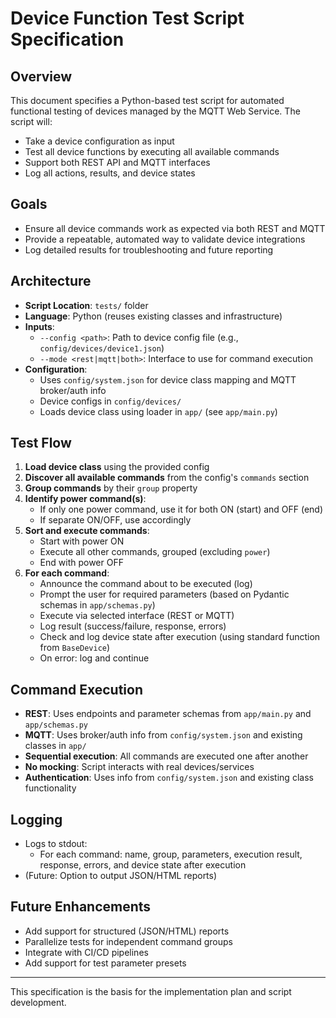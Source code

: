 # Device Function Test Script Specification

## Overview
This document specifies a Python-based test script for automated functional testing of devices managed by the MQTT Web Service. The script will:
- Take a device configuration as input
- Test all device functions by executing all available commands
- Support both REST API and MQTT interfaces
- Log all actions, results, and device states

## Goals
- Ensure all device commands work as expected via both REST and MQTT
- Provide a repeatable, automated way to validate device integrations
- Log detailed results for troubleshooting and future reporting

## Architecture
- **Script Location**: `tests/` folder
- **Language**: Python (reuses existing classes and infrastructure)
- **Inputs**:
  - `--config <path>`: Path to device config file (e.g., `config/devices/device1.json`)
  - `--mode <rest|mqtt|both>`: Interface to use for command execution
- **Configuration**:
  - Uses `config/system.json` for device class mapping and MQTT broker/auth info
  - Device configs in `config/devices/`
  - Loads device class using loader in `app/` (see `app/main.py`)

## Test Flow
1. **Load device class** using the provided config
2. **Discover all available commands** from the config's `commands` section
3. **Group commands** by their `group` property
4. **Identify power command(s)**:
    - If only one power command, use it for both ON (start) and OFF (end)
    - If separate ON/OFF, use accordingly
5. **Sort and execute commands**:
    - Start with power ON
    - Execute all other commands, grouped (excluding `power`)
    - End with power OFF
6. **For each command**:
    - Announce the command about to be executed (log)
    - Prompt the user for required parameters (based on Pydantic schemas in `app/schemas.py`)
    - Execute via selected interface (REST or MQTT)
    - Log result (success/failure, response, errors)
    - Check and log device state after execution (using standard function from `BaseDevice`)
    - On error: log and continue

## Command Execution
- **REST**: Uses endpoints and parameter schemas from `app/main.py` and `app/schemas.py`
- **MQTT**: Uses broker/auth info from `config/system.json` and existing classes in `app/`
- **Sequential execution**: All commands are executed one after another
- **No mocking**: Script interacts with real devices/services
- **Authentication**: Uses info from `config/system.json` and existing class functionality

## Logging
- Logs to stdout:
  - For each command: name, group, parameters, execution result, response, errors, and device state after execution
- (Future: Option to output JSON/HTML reports)

## Future Enhancements
- Add support for structured (JSON/HTML) reports
- Parallelize tests for independent command groups
- Integrate with CI/CD pipelines
- Add support for test parameter presets

---
This specification is the basis for the implementation plan and script development. 